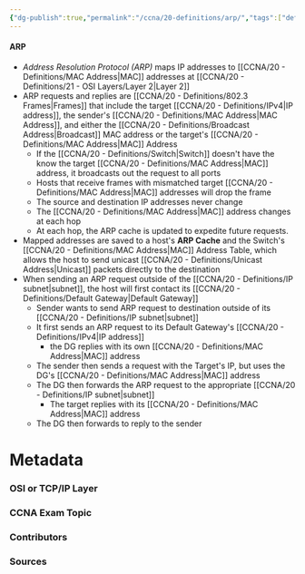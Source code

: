```yaml
---
{"dg-publish":true,"permalink":"/ccna/20-definitions/arp/","tags":["defs_ccna"]}
---
```


#### ARP
- *Address Resolution Protocol (ARP)* maps IP addresses to [[CCNA/20 - Definitions/MAC Address\|MAC]] addresses at [[CCNA/20 - Definitions/21 - OSI Layers/Layer 2\|Layer 2]]
- ARP requests and replies are [[CCNA/20 - Definitions/802.3 Frames\|Frames]] that include the target [[CCNA/20 - Definitions/IPv4\|IP address]], the sender's [[CCNA/20 - Definitions/MAC Address\|MAC Address]], and either the [[CCNA/20 - Definitions/Broadcast Address\|Broadcast]] MAC address or the target's [[CCNA/20 - Definitions/MAC Address\|MAC]] Address
	- If the [[CCNA/20 - Definitions/Switch\|Switch]] doesn't have the know the target [[CCNA/20 - Definitions/MAC Address\|MAC]] address, it broadcasts out the request to all ports
	- Hosts that receive frames with mismatched target [[CCNA/20 - Definitions/MAC Address\|MAC]] addresses will drop the frame
	- The source and destination IP addresses never change
	- The [[CCNA/20 - Definitions/MAC Address\|MAC]] address changes at each hop
	- At each hop, the ARP cache is updated to expedite future requests.
- Mapped addresses are saved to a host's **ARP Cache** and the Switch's [[CCNA/20 - Definitions/MAC Address\|MAC]] Address Table, which allows the host to send unicast [[CCNA/20 - Definitions/Unicast Address\|Unicast]] packets directly to the destination
- When sending an ARP request outside of the [[CCNA/20 - Definitions/IP subnet\|subnet]], the host will first contact its [[CCNA/20 - Definitions/Default Gateway\|Default Gateway]]
	- Sender wants to send ARP request to destination outside of its [[CCNA/20 - Definitions/IP subnet\|subnet]]
	- It first sends an ARP request to its Default Gateway's [[CCNA/20 - Definitions/IPv4\|IP address]]
		- the DG replies with its own [[CCNA/20 - Definitions/MAC Address\|MAC]] address
	- The sender then sends a request with the Target's IP, but uses the DG's [[CCNA/20 - Definitions/MAC Address\|MAC]] address
	- The DG then forwards the ARP request to the appropriate [[CCNA/20 - Definitions/IP subnet\|subnet]]
		- The target replies with its [[CCNA/20 - Definitions/MAC Address\|MAC]] address
	- The DG then forwards to reply to the sender




# Metadata
### OSI or TCP/IP Layer

### CCNA Exam Topic

### Contributors

### Sources

